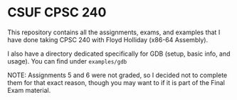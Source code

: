 # CSUF CPSC 240

This repository contains all the assignments, exams, and examples that I have done taking CPSC 240 with Floyd Holliday (x86-64 Assembly).

I also have a directory dedicated specifically for GDB (setup, basic info, and usage). You can find under `examples/gdb`

NOTE: Assignments 5 and 6 were not graded, so I decided not to complete them for that exact reason, though you may want to if it is part of the Final Exam material.
